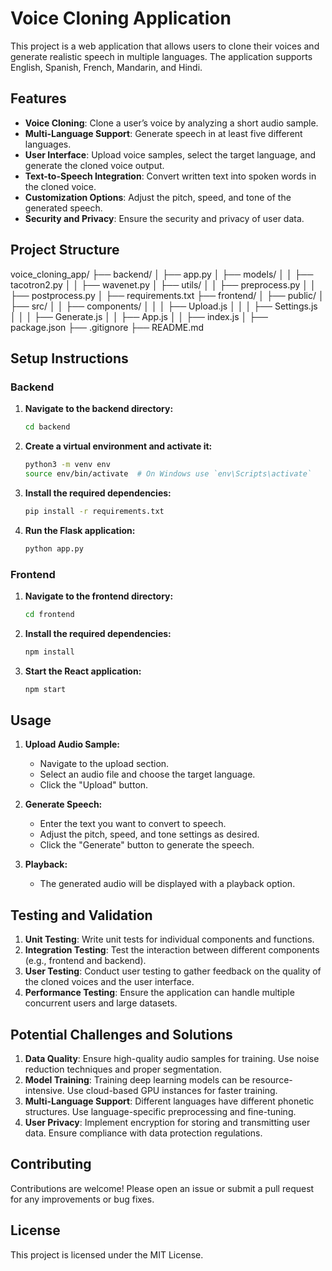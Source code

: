 # Voice Cloning Application

This project is a web application that allows users to clone their voices and generate realistic speech in multiple languages. The application supports English, Spanish, French, Mandarin, and Hindi.

## Features

- **Voice Cloning**: Clone a user’s voice by analyzing a short audio sample.
- **Multi-Language Support**: Generate speech in at least five different languages.
- **User Interface**: Upload voice samples, select the target language, and generate the cloned voice output.
- **Text-to-Speech Integration**: Convert written text into spoken words in the cloned voice.
- **Customization Options**: Adjust the pitch, speed, and tone of the generated speech.
- **Security and Privacy**: Ensure the security and privacy of user data.

## Project Structure

voice_cloning_app/
├── backend/
│ ├── app.py
│ ├── models/
│ │ ├── tacotron2.py
│ │ ├── wavenet.py
│ ├── utils/
│ │ ├── preprocess.py
│ │ ├── postprocess.py
│ ├── requirements.txt
├── frontend/
│ ├── public/
│ ├── src/
│ │ ├── components/
│ │ │ ├── Upload.js
│ │ │ ├── Settings.js
│ │ │ ├── Generate.js
│ │ ├── App.js
│ │ ├── index.js
│ ├── package.json
├── .gitignore
├── README.md

## Setup Instructions

### Backend

1. **Navigate to the backend directory:**
    ```sh
    cd backend
    ```

2. **Create a virtual environment and activate it:**
    ```sh
    python3 -m venv env
    source env/bin/activate  # On Windows use `env\Scripts\activate`
    ```

3. **Install the required dependencies:**
    ```sh
    pip install -r requirements.txt
    ```

4. **Run the Flask application:**
    ```sh
    python app.py
    ```

### Frontend

1. **Navigate to the frontend directory:**
    ```sh
    cd frontend
    ```

2. **Install the required dependencies:**
    ```sh
    npm install
    ```

3. **Start the React application:**
    ```sh
    npm start
    ```

## Usage

1. **Upload Audio Sample:**
    - Navigate to the upload section.
    - Select an audio file and choose the target language.
    - Click the "Upload" button.

2. **Generate Speech:**
    - Enter the text you want to convert to speech.
    - Adjust the pitch, speed, and tone settings as desired.
    - Click the "Generate" button to generate the speech.

3. **Playback:**
    - The generated audio will be displayed with a playback option.

## Testing and Validation

1. **Unit Testing**: Write unit tests for individual components and functions.
2. **Integration Testing**: Test the interaction between different components (e.g., frontend and backend).
3. **User Testing**: Conduct user testing to gather feedback on the quality of the cloned voices and the user interface.
4. **Performance Testing**: Ensure the application can handle multiple concurrent users and large datasets.

## Potential Challenges and Solutions

1. **Data Quality**: Ensure high-quality audio samples for training. Use noise reduction techniques and proper segmentation.
2. **Model Training**: Training deep learning models can be resource-intensive. Use cloud-based GPU instances for faster training.
3. **Multi-Language Support**: Different languages have different phonetic structures. Use language-specific preprocessing and fine-tuning.
4. **User Privacy**: Implement encryption for storing and transmitting user data. Ensure compliance with data protection regulations.

## Contributing

Contributions are welcome! Please open an issue or submit a pull request for any improvements or bug fixes.

## License

This project is licensed under the MIT License.



